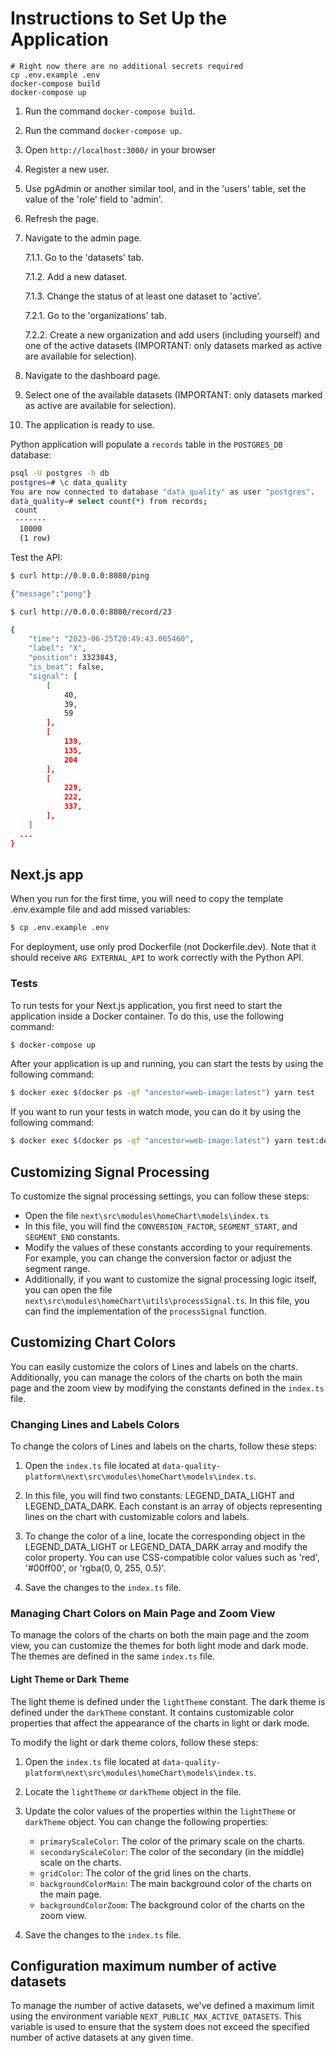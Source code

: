 # Instructions to Set Up the Application
```
# Right now there are no additional secrets required
cp .env.example .env
docker-compose build
docker-compose up
```

1. Run the command `docker-compose build`.
2. Run the command `docker-compose up`.
3. Open `http://localhost:3000/` in your browser
4. Register a new user.
5. Use pgAdmin or another similar tool, and in the 'users' table, set the value of the 'role' field to 'admin'.
6. Refresh the page.
7. Navigate to the admin page.

   7.1.1. Go to the 'datasets' tab.

   7.1.2. Add a new dataset.
   
   7.1.3. Change the status of at least one dataset to 'active'.

   7.2.1. Go to the 'organizations' tab.

   7.2.2. Create a new organization and add users (including yourself) and one of the active datasets (IMPORTANT: only datasets marked as active are available for selection).

8. Navigate to the dashboard page.
9. Select one of the available datasets (IMPORTANT: only datasets marked as active are available for selection).
10. The application is ready to use.



Python application will populate a `records` table in the `POSTGRES_DB` database:

```sh
psql -U postgres -h db
postgres=# \c data_quality
You are now connected to database "data_quality" as user "postgres".
data_quality=# select count(*) from records;
 count
 -------
  10000
  (1 row)
```

Test the API:

```sh
$ curl http://0.0.0.0:8080/ping

{"message":"pong"}
```

```sh
$ curl http://0.0.0.0:8080/record/23

{
    "time": "2023-06-25T20:49:43.065460",
    "label": "X",
    "position": 3323843,
    "is_beat": false,
    "signal": [
        [
            40,
            39,
            59
        ],
        [
            139,
            135,
            204
        ],
        [
            229,
            222,
            337,
        ],
    ]
  ...
}
```

## Next.js app
When you run for the first time, you will need to copy the template .env.example file and add missed variables:

```sh
$ cp .env.example .env
```

For deployment, use only prod Dockerfile (not Dockerfile.dev). Note that it should receive `ARG EXTERNAL_API` to work correctly with the Python API.

### Tests
To run tests for your Next.js application, you first need to start the application inside a Docker container. To do this, use the following command:

```sh
$ docker-compose up
```
After your application is up and running, you can start the tests by using the following command:
```sh
$ docker exec $(docker ps -qf "ancestor=web-image:latest") yarn test
```
If you want to run your tests in watch mode, you can do it by using the following command:
```sh
$ docker exec $(docker ps -qf "ancestor=web-image:latest") yarn test:dev
```

## Customizing Signal Processing
To customize the signal processing settings, you can follow these steps:

- Open the file `next\src\modules\homeChart\models\index.ts`
- In this file, you will find the `CONVERSION_FACTOR`, `SEGMENT_START`, and `SEGMENT_END` constants.
- Modify the values of these constants according to your requirements. For example, you can change the conversion factor or adjust the segment range.
- Additionally, if you want to customize the signal processing logic itself, you can open the file `next\src\modules\homeChart\utils\processSignal.ts`. In this file, you can find the implementation of the `processSignal` function.

## Customizing Chart Colors

You can easily customize the colors of Lines and labels on the charts. Additionally, you can manage the colors of the charts on both the main page and the zoom view by modifying the constants defined in the `index.ts` file.

### Changing Lines and Labels Colors

To change the colors of Lines and labels on the charts, follow these steps:

1. Open the `index.ts` file located at `data-quality-platform\next\src\modules\homeChart\models\index.ts`.

2. In this file, you will find two constants: LEGEND_DATA_LIGHT and LEGEND_DATA_DARK. Each constant is an array of objects representing lines on the chart with customizable colors and labels.

3. To change the color of a line, locate the corresponding object in the LEGEND_DATA_LIGHT or LEGEND_DATA_DARK array and modify the color property. You can use CSS-compatible color values such as 'red', '#00ff00', or 'rgba(0, 0, 255, 0.5)'.

4. Save the changes to the `index.ts` file.

### Managing Chart Colors on Main Page and Zoom View

To manage the colors of the charts on both the main page and the zoom view, you can customize the themes for both light mode and dark mode. The themes are defined in the same `index.ts` file.

#### Light Theme or Dark Theme

The light theme is defined under the `lightTheme` constant. The dark theme is defined under the `darkTheme` constant. It contains customizable color properties that affect the appearance of the charts in light or dark mode.

To modify the light or dark theme colors, follow these steps:

1. Open the `index.ts` file located at `data-quality-platform\next\src\modules\homeChart\models\index.ts`.

2. Locate the `lightTheme` or `darkTheme` object in the file.

3. Update the color values of the properties within the `lightTheme` or `darkTheme` object. You can change the following properties:

   - `primaryScaleColor`: The color of the primary scale on the charts.
   - `secondaryScaleColor`: The color of the secondary (in the middle) scale on the charts.
   - `gridColor`: The color of the grid lines on the charts.
   - `backgroundColorMain`: The main background color of the charts on the main page.
   - `backgroundColorZoom`: The background color of the charts on the zoom view.

4. Save the changes to the `index.ts` file.

## Configuration maximum number of active datasets

To manage the number of active datasets, we've defined a maximum limit using the environment variable `NEXT_PUBLIC_MAX_ACTIVE_DATASETS`. This variable is used to ensure that the system does not exceed the specified number of active datasets at any given time.
